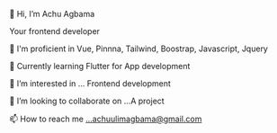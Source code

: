 👋 Hi, I’m Achu Agbama

Your frontend developer

 🤹 I'm proficient in Vue, Pinnna, Tailwind, Boostrap, Javascript, Jquery

📔 Currently learning Flutter for App development

👀 I’m interested in ... Frontend development

💞️ I’m looking to collaborate on ...A project

📫 How to reach me ...achuulimagbama@gmail.com
